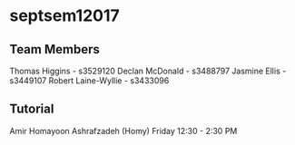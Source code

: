 # septsem12017

## Team Members
Thomas Higgins - s3529120
Declan McDonald - s3488797
Jasmine Ellis - s3449107
Robert Laine-Wyllie - s3433096

## Tutorial
Amir Homayoon Ashrafzadeh (Homy)
Friday 12:30 - 2:30 PM
